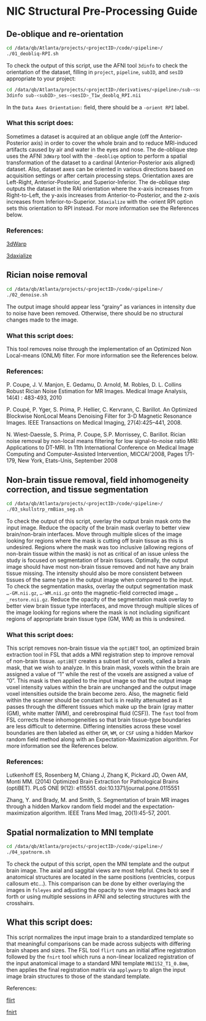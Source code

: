 # NIC Structural Pre-Processing Guide


## De-oblique and re-orientation

```Bash
cd /data/qb/Atlanta/projects/<projectID>/code/<pipeline>/
./01_deobliq-RPI.sh
```

To check the output of this script, use the AFNI tool `3dinfo` to check the orientation of the dataset, filling in `project`, `pipeline`, `subID`, and `sesID` appropriate to your project:

```Bash
cd /data/qb/Atlanta/projects/<projectID>/derivatives/<pipeline>/sub-<subID>/ses-<sesID>/anat/
3dinfo sub-<subID>_ses-<sesID>_T1w_deoblq_RPI.nii
```

In the `Data Axes Orientation:` field, there should be a `-orient RPI` label.

### What this script does:

Sometimes a dataset is acquired at an oblique angle (off the Anterior-Posterior axis) in order to cover the whole brain and to reduce MRI-induced artifacts caused by air and water in the eyes and nose.  The de-oblique step uses the AFNI `3dWarp` tool with the `-deobliqe` option to perform a spatial transformation of the dataset to a cardinal (Anterior-Posterior axis aligned) dataset.  Also, dataset axes can be oriented in various directions based on acquisition settings or after certain processing steps.  Orientation axes are Left-Right, Anterior-Posterior, and Superior-Inferior.  The de-oblique step outputs the dataset in the RAI orientation where the x-axis increases from Right-to-Left, the y-axis increases from Anterior-to-Posterior, and the z-axis increases from Inferior-to-Superior.  `3daxialize` with the -orient RPI option sets this orientation to RPI instead.  For more information see the References below.


### References:

[3dWarp](https://afni.nimh.nih.gov/pub/dist/doc/htmldoc/programs/3dWarp_sphx.html#ahelp-3dwarp)

[3daxialize](https://afni.nimh.nih.gov/pub/dist/doc/htmldoc/programs/3daxialize_sphx.html#ahelp-3daxialize)


## Rician noise removal

```Bash
cd /data/qb/Atlanta/projects/<projectID>/code/<pipeline>/
./02_denoise.sh
```

The output image should appear less “grainy” as variances in intensity due to noise have been removed.  Otherwise, there should be no structural changes made to the image.

### What this script does:

This tool removes noise through the implementation of an Optimized Non Local-means (ONLM) filter.  For more information see the References below.

### References:

P. Coupe, J. V. Manjon, E. Gedamu, D. Arnold, M. Robles, D. L. Collins Robust Rician Noise Estimation for MR Images. Medical Image Analysis, 14(4) : 483-493, 2010

P. Coupé, P. Yger, S. Prima, P. Hellier, C. Kervrann, C. Barillot. An Optimized Blockwise NonLocal Means Denoising Filter for 3-D Magnetic Resonance Images. IEEE Transactions on Medical Imaging, 27(4):425–441, 2008.

N. Wiest-Daessle, S. Prima, P. Coupe, S.P. Morrissey, C. Barillot.  Rician noise removal by non-local means filtering for low signal-to-noise ratio MRI: Applications to DT-MRI. In 11th International Conference on Medical Image Computing and Computer-Assisted Intervention, MICCAI'2008, Pages 171-179, New York, Etats-Unis, September 2008


## Non-brain tissue removal, field inhomogeneity correction, and tissue segmentation

```Bash
cd /data/qb/Atlanta/projects/<projectID>/code/<pipeline>/
./03_skullstrp_rmBias_seg.sh
```

To check the output of this script, overlay the output brain mask onto the input image.  Reduce the opacity of the brain mask overlay to better view brain/non-brain interfaces.  Move through multiple slices of the image looking for regions where the mask is cutting off brain tissue as this is undesired.  Regions where the mask was too inclusive (allowing regions of non-brain tissue within the mask) is not as critical of an issue unless the study is focused on segmentation of brain tissues.  Optimally, the output image should have most non-brain tissue removed and not have any brain tissue missing.  The intensity should also be more consistent between tissues of the same type in the output image when compared to the input.  To check the segmentation masks, overlay the output segmentation mask `…-GM.nii.gz`, `…-WM.nii.gz` onto the magnetic-field corrected image `…_restore.nii.gz`.  Reduce the opacity of the segmentation mask overlay to better view brain tissue type interfaces, and move through multiple slices of the image looking for regions where the mask is not including significant regions of appropriate brain tissue type (GM, WM) as this is undesired.

### What this script does:

This script removes non-brain tissue via the `optiBET` tool, an optimized brain extraction tool in FSL that adds a MNI registration step to improve removal of non-brain tissue.  `optiBET` creates a subset list of voxels, called a brain mask, that we wish to analyze.  In this brain mask, voxels within the brain are assigned a value of “1” while the rest of the voxels are assigned a value of “0”.  This mask is then applied to the input image so that the output image voxel intensity values within the brain are unchanged and the output image voxel intensities outside the brain become zero.  Also, the magnetic field within the scanner should be constant but is in reality attenuated as it passes through the different tissues which make up the brain (gray matter (GM), white matter (WM), and cerebrospinal fluid (CSF)).  The `fast` tool from FSL corrects these inhomogeneities so that brain tissue-type boundaries are less difficult to determine.  Differing intensities across these voxel boundaries are then labeled as either `GM`, `WM`, or `CSF` using a hidden Markov random field method along with an Expectation-Maximization algorithm.  For more information see the References below.

### References:

Lutkenhoff ES, Rosenberg M, Chiang J, Zhang K, Pickard JD, Owen AM, Monti MM. (2014) Optimized Brain Extraction for Pathological Brains (optiBET). PLoS ONE 9(12): e115551. doi:10.1371/journal.pone.0115551

Zhang, Y. and Brady, M. and Smith, S. Segmentation of brain MR images through a hidden Markov random field model and the expectation-maximization algorithm. IEEE Trans Med Imag, 20(1):45-57, 2001.


## Spatial normalization to MNI template

```Bash
cd /data/qb/Atlanta/projects/<projectID>/code/<pipeline>/
./04_spatnorm.sh
```

To check the output of this script, open the MNI template and the output brain image.  The axial and saggital views are most helpful.  Check to see if anatomical structures are located in the same positions (ventricles, corpus callosum etc…).  This comparison can be done by either overlaying the images in `fsleyes` and adjusting the opacity to view the images back and forth or using multiple sessions in AFNI and selecting structures with the crosshairs.

## What this script does:

This script normalizes the input image brain to a standardized template so that meaningful comparisons can be made across subjects with differing brain shapes and sizes.  The FSL tool `flirt` runs an initial affine registration followed by the `fnirt` tool which runs a non-linear localized registration of the input anatomical image to a standard MNI template `MNI152_T1_0.8mm`, then applies the final registration matrix via `applywarp` to align the input image brain structures to those of the standard template.

References:

[flirt](https://fsl.fmrib.ox.ac.uk/fsl/fslwiki/FLIRT)

[fnirt](https://fsl.fmrib.ox.ac.uk/fsl/fslwiki/FNIRT)
